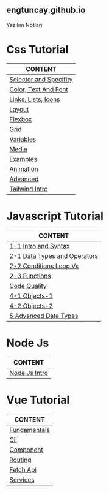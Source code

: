 ## engtuncay.github.io

Yazılım Notları

# Css Tutorial

CONTENT |
--- |
[Selector and Specifity](./web-css/css-intro-01-Selector-Specifity.md) |
[Color, Text And Font](./web-css/css-intro-02-Color-Text-Font.md) |
[Links, Lists, Icons](./web-css/css-intro-03-Links-Lists-Icons.md) |
[Layout](./web-css/css-intro-05-Layout.md) |
[Flexbox](./web-css/css-intro-06-Flexbox.md) |
[Grid](./web-css/css-intro-07-Grid.md) |
[Variables](./web-css/css-intro-08-Variables.md) |
[Media](./web-css/css-intro-09-media.md) |
[Examples](./web-css/css-intro-10-Examples.md) |
[Animation](./web-css/css-intro-11-Animation.md) |
[Advanced](./web-css/css-intro-12-Advanced.md) |
[Tailwind Intro](./web-css/css-tailwind-intro.md) |


# Javascript Tutorial

CONTENT |
--- |
[1-1 Intro and Syntax](./web-javascript/js-intro-1-1%20Intro%20and%20Syntax.md-1-Fundamentals.md) |
[2-1 Data Types and Operators](./web-javascript/js-intro-2-1%20Data%20Types%20And%20Operators.md) |
[2-2 Conditions Loop Vs](./web-javascript/js-intro-2-2%20If%20And%20Loops.md-intro-1-3-Fundamentals.md) |
[2-3 Functions](./web-javascript/js-intro-2-3%20Functions.mdintro-1-4-Functions.md) |
[Code Quality](./web-javascript/js-intro-3%20Code%20Quality.md-code-quality.md) |
[4-1 Objects-1](./web-javascript/js-intro-4%20Objects-1.mdtro-4-objects-1.md) |
[4-2 Objects-2](./web-javascript/js-intro-4%20Objects-2.mdtro-4-objects-2.md) |
[5 Advanced Data Types](./web-javascript/js-intro-5%20Advanced%20Data%20Types.md-data-types.md) |

# Node Js

CONTENT |
--- |
[Node Js Intro](./web-javascript/node-js-intro.md) |


# Vue Tutorial

CONTENT |
--- |
[Fundamentals](./vue/js-vue-1-Fundamentals.md) |
[Cli](./vue/js-vue-2-cli.md) |
[Component](./vue/js-vue-3-component.md) |
[Routing](./vue/js-vue-5-Routing.md) |
[Fetch Api](./vue/js-vue-6-Fetch-Api.md) |
[Services](./vue/js-vue-7-Services.md) |
